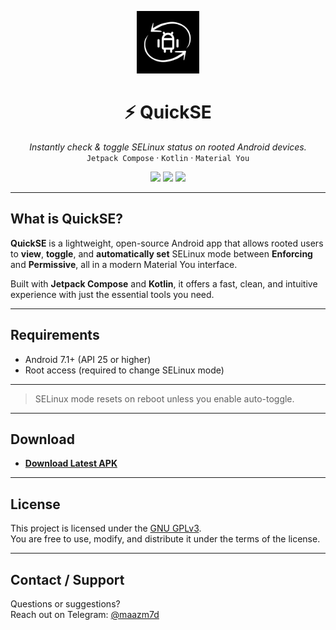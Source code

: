 <p align="center">
  <img src="screenshots/quickse_icon.png" alt="QuickSE Icon" width="100"/>
</p>

<h1 align="center">⚡ QuickSE</h1>

<p align="center">
  <i>Instantly check & toggle SELinux status on rooted Android devices.</i><br>
  <code>Jetpack Compose</code> · <code>Kotlin</code> · <code>Material You</code>
</p>

<p align="center">
  <img src="https://img.shields.io/github/stars/maazm7d/QuickSE?style=for-the-badge"/>
  <img src="https://img.shields.io/github/forks/maazm7d/QuickSE?style=for-the-badge"/>
  <img src="https://img.shields.io/github/license/maazm7d/QuickSE?style=for-the-badge"/>
</p>

---

## What is QuickSE?

**QuickSE** is a lightweight, open-source Android app that allows rooted users to **view**, **toggle**, and **automatically set** SELinux mode between **Enforcing** and **Permissive**, all in a modern Material You interface.  

Built with **Jetpack Compose** and **Kotlin**, it offers a fast, clean, and intuitive experience with just the essential tools you need.

---

## Requirements

- Android 7.1+ (API 25 or higher)
- Root access (required to change SELinux mode)

---

> SELinux mode resets on reboot unless you enable auto-toggle.

---

## Download

- [**Download Latest APK**](https://github.com/maazm7d/QuickSE/releases)

---

## License

This project is licensed under the [GNU GPLv3](LICENSE).  
You are free to use, modify, and distribute it under the terms of the license.

---

## Contact / Support

Questions or suggestions?  
Reach out on Telegram: [@maazm7d](https://t.me/maazm7d)

